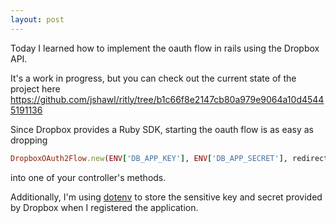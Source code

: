 ```yaml
---
layout: post
---
```


Today I learned how to implement the oauth flow in rails using
the Dropbox API.

It's a work in progress, but you can check out the current state
of the project here <https://github.com/jshawl/ritly/tree/b1c66f8e2147cb80a979e9064a10d45445191136>

Since Dropbox provides a Ruby SDK, starting the oauth flow is as easy as dropping

```ruby
DropboxOAuth2Flow.new(ENV['DB_APP_KEY'], ENV['DB_APP_SECRET'], redirect_uri, session, :dropbox_auth_csrf_token)
```

into one of your controller's methods.

Additionally, I'm using [dotenv](https://github.com/bkeepers/dotenv) to store the sensitive key and 
secret provided by Dropbox when I registered the application.

